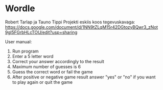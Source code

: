 # Wordle

Robert Tarlap ja Tauno Tippi Projekti eskiis koos tegevuskavaga:
https://docs.google.com/document/d/1NN9tZLqM15r42DGtozyBQwr3_zNot9gI5FGrbHLcTOU/edit?usp=sharing

User manual:
1. Run program
2. Enter a 5 letter word
3. Correct your answer accordingly to the result
4. Maximum number of guesses is 6
5. Guess the correct word or fail the game
6. After positive or negative game result answer "yes" or "no" if you want to play again or quit the game
